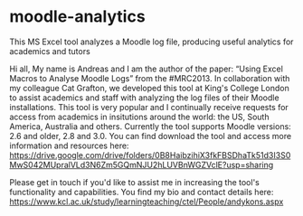 # moodle-analytics
This MS Excel tool analyzes a Moodle log file, producing useful analytics for academics and tutors

Hi all,
My name is Andreas and I am the author of the paper: “Using Excel Macros to Analyse Moodle Logs” from the #MRC2013.
In collaboration with my colleague Cat Grafton, we developed this tool at King's College London to assist academics and staff with analyzing the log files of their Moodle installations.
This tool is very popular and I continually receive requests for access from academics in insitutions around the world: the US, South America, Australia and others. 
Currently the tool supports Moodle versions: 2.6 and older, 2.8 and 3.0.
You can find download the tool and access more information and resources here: https://drive.google.com/drive/folders/0B8HaibzihiX3fkFBSDhaTk51d3I3S0MwS042MUpralVLd3N6Zm5GQmNJU2hLUVBnWGZVclE?usp=sharing 

Please get in touch if you'd like to assist me in increasing the tool's functionality and capabilities. 
You find my bio and contact details here: https://www.kcl.ac.uk/study/learningteaching/ctel/People/andykons.aspx

